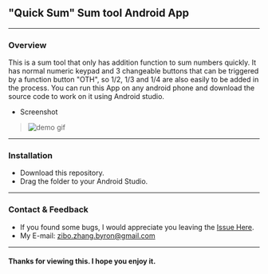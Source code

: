 ## "Quick Sum" Sum tool Android App
***
### Overview

This is a sum tool that only has addition function to sum numbers quickly. It has normal numeric keypad and 3 changeable buttons that can be triggered by a function button "OTH", so 1/2, 1/3 and 1/4 are also easily to be added in the process. You can run this App on any android phone and download the source code to work on it using Android studio.

* Screenshot
> <img src="https://github.com/ZhangZiboMono/AndroidApp-QuickSum/blob/master/readme-gif.gif" alt="demo gif">

 ***
 ### Installation

* Download this repository.
* Drag the folder to your Android Studio.

***
### Contact & Feedback

* If you found some bugs, I would appreciate you leaving the [Issue Here](https://github.com/ZhangZiboMono/AndroidApp-QuickSum/issues/new).
* My E-mail: zibo.zhang.byron@gmail.com

***
#### Thanks for viewing this. I hope you enjoy it.
